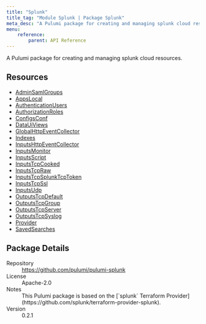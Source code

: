 ```yaml
---
title: "Splunk"
title_tag: "Module Splunk | Package Splunk"
meta_desc: "A Pulumi package for creating and managing splunk cloud resources."
menu:
    reference:
        parent: API Reference
---
```


<!-- WARNING: this file was generated by Pulumi Docs Generator. -->
<!-- Do not edit by hand unless you're certain you know what you are doing! -->

A Pulumi package for creating and managing splunk cloud resources.

<h2 id="resources">Resources</h2>
<ul class="api">
    <li><a href="adminsamlgroups" title="AdminSamlGroups"><span class="symbol resource"></span>AdminSamlGroups</a></li>
    <li><a href="appslocal" title="AppsLocal"><span class="symbol resource"></span>AppsLocal</a></li>
    <li><a href="authenticationusers" title="AuthenticationUsers"><span class="symbol resource"></span>AuthenticationUsers</a></li>
    <li><a href="authorizationroles" title="AuthorizationRoles"><span class="symbol resource"></span>AuthorizationRoles</a></li>
    <li><a href="configsconf" title="ConfigsConf"><span class="symbol resource"></span>ConfigsConf</a></li>
    <li><a href="datauiviews" title="DataUiViews"><span class="symbol resource"></span>DataUiViews</a></li>
    <li><a href="globalhttpeventcollector" title="GlobalHttpEventCollector"><span class="symbol resource"></span>GlobalHttpEventCollector</a></li>
    <li><a href="indexes" title="Indexes"><span class="symbol resource"></span>Indexes</a></li>
    <li><a href="inputshttpeventcollector" title="InputsHttpEventCollector"><span class="symbol resource"></span>InputsHttpEventCollector</a></li>
    <li><a href="inputsmonitor" title="InputsMonitor"><span class="symbol resource"></span>InputsMonitor</a></li>
    <li><a href="inputsscript" title="InputsScript"><span class="symbol resource"></span>InputsScript</a></li>
    <li><a href="inputstcpcooked" title="InputsTcpCooked"><span class="symbol resource"></span>InputsTcpCooked</a></li>
    <li><a href="inputstcpraw" title="InputsTcpRaw"><span class="symbol resource"></span>InputsTcpRaw</a></li>
    <li><a href="inputstcpsplunktcptoken" title="InputsTcpSplunkTcpToken"><span class="symbol resource"></span>InputsTcpSplunkTcpToken</a></li>
    <li><a href="inputstcpssl" title="InputsTcpSsl"><span class="symbol resource"></span>InputsTcpSsl</a></li>
    <li><a href="inputsudp" title="InputsUdp"><span class="symbol resource"></span>InputsUdp</a></li>
    <li><a href="outputstcpdefault" title="OutputsTcpDefault"><span class="symbol resource"></span>OutputsTcpDefault</a></li>
    <li><a href="outputstcpgroup" title="OutputsTcpGroup"><span class="symbol resource"></span>OutputsTcpGroup</a></li>
    <li><a href="outputstcpserver" title="OutputsTcpServer"><span class="symbol resource"></span>OutputsTcpServer</a></li>
    <li><a href="outputstcpsyslog" title="OutputsTcpSyslog"><span class="symbol resource"></span>OutputsTcpSyslog</a></li>
    <li><a href="provider" title="Provider"><span class="symbol resource"></span>Provider</a></li>
    <li><a href="savedsearches" title="SavedSearches"><span class="symbol resource"></span>SavedSearches</a></li>
</ul>

<h2 id="package-details">Package Details</h2>
<dl class="package-details">
	<dt>Repository</dt>
	<dd><a href="https://github.com/pulumi/pulumi-splunk">https://github.com/pulumi/pulumi-splunk</a></dd>
	<dt>License</dt>
	<dd>Apache-2.0</dd>
	<dt>Notes</dt>
	<dd>This Pulumi package is based on the [`splunk` Terraform Provider](https://github.com/splunk/terraform-provider-splunk).</dd>
	<dt>Version</dt>
	<dd>0.2.1</dd>
</dl>

